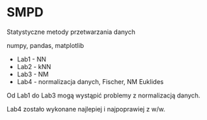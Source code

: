 # SMPD
Statystyczne metody przetwarzania danych

numpy, pandas, matplotlib

- Lab1 - NN
- Lab2 - kNN
- Lab3 - NM
- Lab4 - normalizacja danych, Fischer, NM Euklides

Od Lab1 do Lab3 mogą wystąpić problemy z normalizacją danych.

Lab4 zostało wykonane najlepiej i najpoprawiej z w/w.
